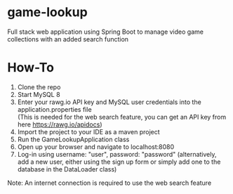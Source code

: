 # game-lookup
Full stack web application using Spring Boot to manage video game collections with an added search function

# How-To
1. Clone the repo
2. Start MySQL 8
3. Enter your rawg.io API key and MySQL user credentials into the application.properties file  
(This is needed for the web search feature, you can get an API key from here https://rawg.io/apidocs)
4. Import the project to your IDE as a maven project
5. Run the GameLookupApplication class
6. Open up your browser and navigate to localhost:8080
7. Log-in using username: "user", password: "password" (alternatively, add a new user, either using the sign up form or simply add one to the database in the DataLoader class)

Note: An internet connection is required to use the web search feature
